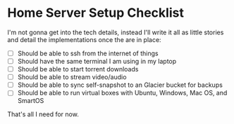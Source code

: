 # Home Server Setup Checklist

I'm not gonna get into the tech details, instead I'll write it all as little stories and detail the implementations once the are in place:

- [ ] Should be able to ssh from the internet of things
- [ ] Should have the same terminal I am using in my laptop
- [ ] Should be able to start torrent downloads
- [ ] Should be able to stream video/audio
- [ ] Should be able to sync self-snapshot to an Glacier bucket for backups
- [ ] Should be able to run virtual boxes with Ubuntu, Windows, Mac OS, and SmartOS

That's all I need for now.
